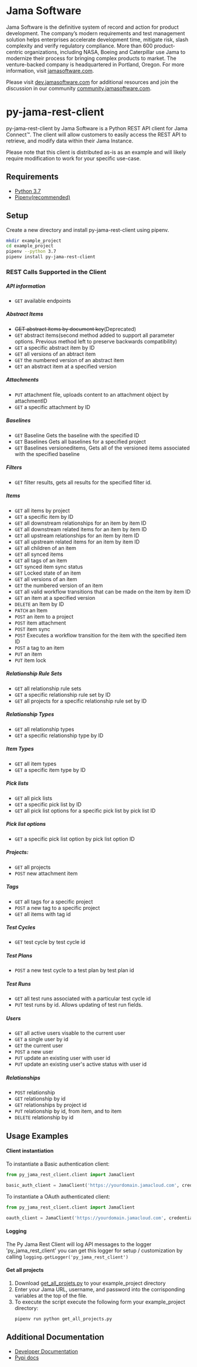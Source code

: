 # Jama Software
Jama Software is the definitive system of record and action for product development. The company’s modern requirements 
and test management solution helps enterprises accelerate development time, mitigate risk, slash complexity and verify 
regulatory compliance. More than 600 product-centric organizations, including NASA, Boeing and Caterpillar use Jama to 
modernize their process for bringing complex products to market. The venture-backed company is headquartered in 
Portland, Oregon. For more information, visit [jamasoftware.com](http://jamasoftware.com).

Please visit [dev.jamasoftware.com](http://dev.jamasoftware.com) for additional resources and join the discussion in our
 community [community.jamasoftware.com](http://community.jamasoftware.com).
 

# py-jama-rest-client
py-jama-rest-client by Jama Software is a Python REST API client for Jama Connect™.  The client will allow customers to 
easily access the REST API to retrieve, and modify data within their Jama Instance. 

Please note that this client is distributed as-is as an example and will likely require modification to work for your 
specific use-case.

## Requirements
- [Python 3.7](https://www.python.org/downloads/release/python-372/)
- [Pipenv(recommended)](https://pipenv.readthedocs.io/en/latest/)

## Setup
Create a new directory and install py-jama-rest-client using pipenv.
 ```bash
 mkdir example_project
 cd example_project
 pipenv --python 3.7
 pipenv install py-jama-rest-client
```

### REST Calls Supported in the Client

##### API information
- `GET` available endpoints

##### Abstract Items
- ~~GET abstract items by document key~~(Deprecated)
- `GET` abstract items(second method added to support all parameter options.  Previous method left to preserve backwards 
compatibility)
- `GET` a specific abstract item by ID
- `GET` all versions of an abtract item
- `GET` the numbered version of an abstract item
- `GET` an abstract item at a specified version

##### Attachments
- `PUT` attachment file, uploads content to an attachment object by attachmentID
- `GET` a specific attachment by ID

##### Baselines
- `GET` Baseline  Gets the baseline with the specified ID
- `GET` Baselines Gets all baselines for a specified project
- `GET` Baselines versioneditems, Gets all of the versioned items associated with the specified baseline

##### Filters
- `GET` filter results, gets all results for the specified filter id.

##### Items
- `GET` all items by project 
- `GET` a specific item by ID
- `GET` all downstream relationships for an item by item ID
- `GET` all downstream related items for an item by item ID
- `GET` all upstream relationships for an item by item ID
- `GET` all upstream related items for an item by item ID
- `GET` all children of an item
- `GET` all synced items
- `GET` all tags of an item
- `GET` synced item sync status
- `GET` Locked state of an item
- `GET` all versions of an item
- `GET` the numbered version of an item
- `GET` all valid workflow transitions that can be made on the item by item ID
- `GET` an item at a specified version
- `DELETE` an Item by ID
- `PATCH` an Item
- `POST` an item to a project
- `POST` item attachment
- `POST` item sync
- `POST` Executes a workflow transition for the item with the specified item ID
- `POST` a tag to an item
- `PUT` an item
- `PUT` item lock

##### Relationship Rule Sets
- `GET` all relationship rule sets
- `GET` a specific relationship rule set by ID
- `GET` all projects for a specific relationship rule set by ID

##### Relationship Types
- `GET` all relationship types
- `GET` a specific relationship type by ID

##### Item Types
- `GET` all item types
- `GET` a specific item type by ID

##### Pick lists
- `GET` all pick lists
- `GET` a specific pick list by ID
- `GET` all pick list options for a specific pick list by pick list ID

##### Pick list options
- `GET` a specific pick list option by pick list option ID

##### Projects: 
- `GET` all projects
- `POST` new attachment item

##### Tags
- `GET` all tags for a specific project
- `POST` a new tag to a specific project
- `GET` all items with tag id

##### Test Cycles
- `GET` test cycle by test cycle id

##### Test Plans
- `POST` a new test cycle to a test plan by test plan id

##### Test Runs
- `GET` all test runs associated with a particular test cycle id
- `PUT` test runs by id. Allows updating of test run fields.


##### Users
- `GET` all active users visable to the current user
- `GET` a single user by id
- `GET` the current user
- `POST` a new user
- `PUT` update an existing user with user id
- `PUT` update an existing user's active status with user id

##### Relationships
- `POST` relationship
- `GET` relationship by id
- `GET` relationships by project id
- `PUT` relationship by id, from item, and to item
- `DELETE` relationship by id

## Usage Examples

#### Client instantiation
To instantiate a Basic authentication client:
```python
from py_jama_rest_client.client import JamaClient

basic_auth_client = JamaClient('https://yourdomain.jamacloud.com', credentials=('username', 'password'))
```

To instantiate a OAuth authenticated client: 
```python
from py_jama_rest_client.client import JamaClient

oauth_client = JamaClient('https://yourdomain.jamacloud.com', credentials=('clientID', 'ClientSecret'), oauth=True)
```


#### Logging
The Py Jama Rest Client will log API messages to the logger 'py_jama_rest_client' you can get this logger for 
setup / customization by calling `logging.getLogger('py_jama_rest_client')`


#### Get all projects
1) Download [get_all_projets.py](https://github.com/JamaSoftware/py-jama-rest-client/tree/master/examples) 
to your example_project directory
2) Enter your Jama URL, username, and password into the corrisponding variables at the top of the file.
3) To execute the script execute the following form your example_project directory: 
    ```bash
    pipenv run python get_all_projects.py
    ```

## Additional Documentation
  * [Developer Documentation](https://jamasoftware-ps.github.io/py-jama-rest-client/)
  * [Pypi docs](https://pypi.org/project/py-jama-rest-client/)
